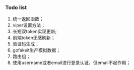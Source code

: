 ### Todo list

1. 统一返回函数；
2. viper设置方法；
3. 长短双token实现更新;
4. 前端token无感刷新；
5. 验证码生成；
6. gofakeit生产模拟数据；
7. 路由组；
8. 使用username或者email进行登录认证，但email不起作用；
